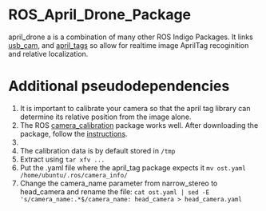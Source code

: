 # ROS_April_Drone_Package
april_drone a is a combination of many other ROS Indigo Packages. It links [usb_cam](http://wiki.ros.org/usb_cam), and [april_tags](http://wiki.ros.org/apriltags_ros) so allow for realtime image AprilTag recoginition and relative localization. 
# Additional pseudodependencies
1) It is important to calibrate your camera so that the april tag library can determine its relative position from the image alone. 
2) The ROS [camera_calibration](http://wiki.ros.org/camera_calibration) package works well. After downloading the package, follow the [instructions](http://wiki.ros.org/camera_calibration/Tutorials/MonocularCalibration).
3) 
4) The calibration data is by default stored in `/tmp`
5) Extract using `tar xfv ...` 
6) Put the .yaml file where the april_tag package expects it `mv ost.yaml /home/ubuntu/.ros/camera_info/`
7) Change the camera_name parameter from narrow_stereo to head_camera and rename the file:
  `cat ost.yaml | sed -E 's/camera_name:.*$/camera_name: head_camera > head_camera.yaml`
